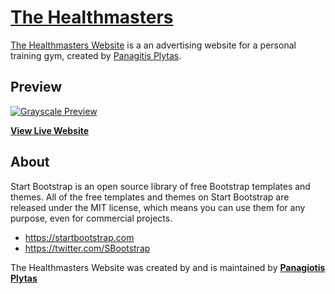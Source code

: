 # [The Healthmasters](https://www.thehealthmasters.gr/)

[The Healthmasters Website](https://www.thehealthmasters.gr/) is a an advertising website for a personal training gym, created by [Panagitis Plytas](https://panagiotis.plytas.com/).

## Preview

[![Grayscale Preview](https://www.thehealthmasters.gr/img/preview.jpg)](https://www.thehealthmasters.gr/)

**[View Live Website](https://www.thehealthmasters.gr/)**

## About

Start Bootstrap is an open source library of free Bootstrap templates and themes. All of the free templates and themes on Start Bootstrap are released under the MIT license, which means you can use them for any purpose, even for commercial projects.

* https://startbootstrap.com
* https://twitter.com/SBootstrap

The Healthmasters Website was created by and is maintained by **[Panagiotis Plytas](https://panagiotis.plytas.com/)**
